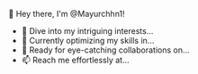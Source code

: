 👋 Hey there, I'm @Mayurchhn1!
- 👀 Dive into my intriguing interests...
- 🌱 Currently optimizing my skills in...
- 💞️ Ready for eye-catching collaborations on...
- 📫 Reach me effortlessly at...
<!---
Mayurchhn1/Mayurchhn1 is a ✨ special ✨ repository because its `README.md` (this file) appears on your GitHub profile.
You can click the Preview link to take a look at your changes.
